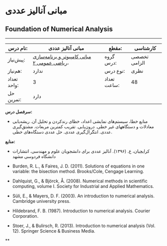 # مبانی آنالیز عددی
## Foundation of Numerical Analysis
_______________________________________________________________________________
| نام درس:    | مبانی آنالیز عددی                                                                                                        | مقطع:       | کارشناسی     |
| ----------- | ------------------------------------------------------------------------------------------------------------------------ | ----------- | ------------ |
| پیش‌نیاز:   | [مبانی کامپیوتر و برنامه‌سازی](../base/Fundamentals-of-Computer-Programming.md) ،[ریاضی عمومی ۲](../base/Calculus-II.md) | گروه درس:   | تخصصی الزامی |
| هم‌نیاز:    | ندارد                                                                                                                    | نوع درس:    | نظری         |
| تعداد واحد: | 3                                                                                                                        | تعداد ساعت: | 48           |
| حل تمرین:   |  دارد                                                                                                                    |             |              |

**سرفصل درس:**


- منابع خطا، سیستم‌های نمایشی اعداد، خطای رندکردن و تحلیل آن. ریشه‌یابی معادلات و دستگاههای غیر خطی. درون‌یابی. تقریب کمترین مربعات. مشتق‌گیری عددی. انتگرال‌گیری عددی. حل عددی دستگاه‌های خطی.


**منابع:**


- کرایچیان، ع. (۱۳۹۶). آنالیز عددی برای دانشجویان علوم و مهندسی. انتشارات دانشگاه فردوسی مشهد

- Burden, R. L., & Faires, J. D. (2011). Solutions of equations in one variable: the bisection method. Brooks/Cole, Cengage Learning.

- Dahlquist, G., & Björck, Å. (2008). Numerical methods in scientific computing, volume I. Society for Industrial and Applied Mathematics.

- Süli, E., & Mayers, D. F. (2003). An introduction to numerical analysis. Cambridge university press.

- Hildebrand, F. B. (1987). Introduction to numerical analysis. Courier Corporation.

- Stoer, J., & Bulirsch, R. (2013). Introduction to numerical analysis (Vol. 12). Springer Science & Business Media.

**
